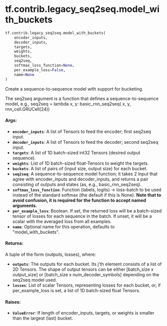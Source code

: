 <div itemscope itemtype="http://developers.google.com/ReferenceObject">
<meta itemprop="name" content="tf.contrib.legacy_seq2seq.model_with_buckets" />
<meta itemprop="path" content="Stable" />
</div>

# tf.contrib.legacy_seq2seq.model_with_buckets

``` python
tf.contrib.legacy_seq2seq.model_with_buckets(
    encoder_inputs,
    decoder_inputs,
    targets,
    weights,
    buckets,
    seq2seq,
    softmax_loss_function=None,
    per_example_loss=False,
    name=None
)
```

Create a sequence-to-sequence model with support for bucketing.

The seq2seq argument is a function that defines a sequence-to-sequence model,
e.g., seq2seq = lambda x, y: basic_rnn_seq2seq(
    x, y, rnn_cell.GRUCell(24))

#### Args:

* <b>`encoder_inputs`</b>: A list of Tensors to feed the encoder; first seq2seq input.
* <b>`decoder_inputs`</b>: A list of Tensors to feed the decoder; second seq2seq input.
* <b>`targets`</b>: A list of 1D batch-sized int32 Tensors (desired output sequence).
* <b>`weights`</b>: List of 1D batch-sized float-Tensors to weight the targets.
* <b>`buckets`</b>: A list of pairs of (input size, output size) for each bucket.
* <b>`seq2seq`</b>: A sequence-to-sequence model function; it takes 2 input that agree
    with encoder_inputs and decoder_inputs, and returns a pair consisting of
    outputs and states (as, e.g., basic_rnn_seq2seq).
* <b>`softmax_loss_function`</b>: Function (labels, logits) -> loss-batch to be used
    instead of the standard softmax (the default if this is None). **Note that
    to avoid confusion, it is required for the function to accept named
    arguments.**
* <b>`per_example_loss`</b>: Boolean. If set, the returned loss will be a batch-sized
    tensor of losses for each sequence in the batch. If unset, it will be a
    scalar with the averaged loss from all examples.
* <b>`name`</b>: Optional name for this operation, defaults to "model_with_buckets".


#### Returns:

A tuple of the form (outputs, losses), where:
* <b>`outputs`</b>: The outputs for each bucket. Its j'th element consists of a list
      of 2D Tensors. The shape of output tensors can be either
      [batch_size x output_size] or [batch_size x num_decoder_symbols]
      depending on the seq2seq model used.
* <b>`losses`</b>: List of scalar Tensors, representing losses for each bucket, or,
      if per_example_loss is set, a list of 1D batch-sized float Tensors.


#### Raises:

* <b>`ValueError`</b>: If length of encoder_inputs, targets, or weights is smaller
    than the largest (last) bucket.